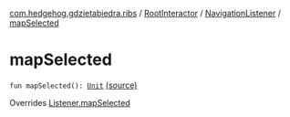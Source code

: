 [com.hedgehog.gdzietabiedra.ribs](../../index.md) / [RootInteractor](../index.md) / [NavigationListener](index.md) / [mapSelected](./map-selected.md)

# mapSelected

`fun mapSelected(): `[`Unit`](https://kotlinlang.org/api/latest/jvm/stdlib/kotlin/-unit/index.html) [(source)](https://github.com/asvid/GdzieTaBiedra/tree/master/app/src/main/java/com/hedgehog/gdzietabiedra/ribs/RootInteractor.kt#L74)

Overrides [Listener.mapSelected](../../../com.hedgehog.gdzietabiedra.ribs.bottomnav/-bottom-nav-interactor/-listener/map-selected.md)

